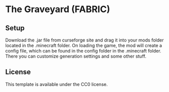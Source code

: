 # The Graveyard (FABRIC)

## Setup

Download the .jar file from curseforge site and drag it into your mods folder located in the .minecraft folder.
On loading the game, the mod will create a config file, which can be found in the config folder in the .minecraft folder.
There you can customize generation settings and some other stuff.

## License

This template is available under the CC0 license.
